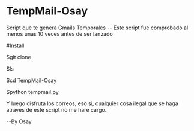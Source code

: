 # TempMail-Osay
Script que te genera Gmails Temporales -- Este script fue  comprobado al menos unas 10 veces antes de ser lanzado

#Install

$git clone

$ls

$cd TempMail-Osay

$python tempmail.py

Y luego disfruta los correos, eso si, cualquier cosa ilegal que se haga atraves de este script no me hare cargo.

--By Osay
